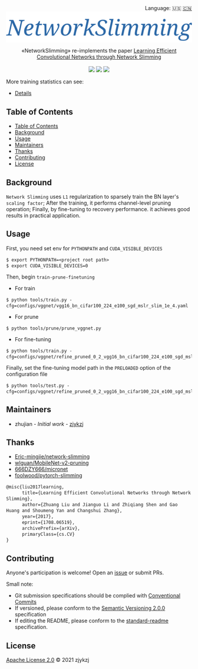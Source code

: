 <div align="right">
  Language:
    🇺🇸
  <a title="Chinese" href="./README.zh-CN.md">🇨🇳</a>
</div>

 <div align="center"><a title="" href="https://github.com/ZJCV/NetworkSlimming"><img align="center" src="./imgs/NetworkSlimming.png"></a></div>

<p align="center">
  «NetworkSlimming» re-implements the paper <a title="" href="https://arxiv.org/abs/1708.06519">Learning Efficient Convolutional Networks through Network Slimming</a>
<br>
<br>
  <a href="https://github.com/RichardLitt/standard-readme"><img src="https://img.shields.io/badge/standard--readme-OK-green.svg?style=flat-square"></a>
  <a href="https://conventionalcommits.org"><img src="https://img.shields.io/badge/Conventional%20Commits-1.0.0-yellow.svg"></a>
  <a href="http://commitizen.github.io/cz-cli/"><img src="https://img.shields.io/badge/commitizen-friendly-brightgreen.svg"></a>
</p>

More training statistics can see:

* [Details](./docs/details.md)

## Table of Contents

- [Table of Contents](#table-of-contents)
- [Background](#background)
- [Usage](#usage)
- [Maintainers](#maintainers)
- [Thanks](#thanks)
- [Contributing](#contributing)
- [License](#license)

## Background

`Network Slimming` uses `L1` regularization to sparsely train the BN layer's `scaling factor`; After the training, it performs channel-level pruning operation; Finally, by fine-tuning to recovery performance. it achieves good results in practical application.

## Usage

First, you need set env for `PYTHONPATH` and `CUDA_VISIBLE_DEVICES`

```angular2html
$ export PYTHONPATH=<project root path>
$ export CUDA_VISIBLE_DEVICES=0
```

Then, begin `train-prune-finetuning`

* For train

```
$ python tools/train.py -cfg=configs/vggnet/vgg16_bn_cifar100_224_e100_sgd_mslr_slim_1e_4.yaml
```

* For prune

```angular2html
$ python tools/prune/prune_vggnet.py
```

* For fine-tuning

```angular2html
$ python tools/train.py -cfg=configs/vggnet/refine_pruned_0_2_vgg16_bn_cifar100_224_e100_sgd_mslr_slim_1e_4.yaml
```

Finally, set the fine-tuning model path in the `PRELOADED` option of the configuration file

```angular2html
$ python tools/test.py -cfg=configs/vggnet/refine_pruned_0_2_vgg16_bn_cifar100_224_e100_sgd_mslr_slim_1e_4.yaml
```

## Maintainers

* zhujian - *Initial work* - [zjykzj](https://github.com/zjykzj)

## Thanks

* [ Eric-mingjie/network-slimming ](https://github.com/Eric-mingjie/network-slimming)
* [ wlguan/MobileNet-v2-pruning ](https://github.com/wlguan/MobileNet-v2-pruning)
* [ 666DZY666/micronet](https://github.com/666DZY666/micronet)
* [ foolwood/pytorch-slimming ](https://github.com/foolwood/pytorch-slimming)

```
@misc{liu2017learning,
      title={Learning Efficient Convolutional Networks through Network Slimming}, 
      author={Zhuang Liu and Jianguo Li and Zhiqiang Shen and Gao Huang and Shoumeng Yan and Changshui Zhang},
      year={2017},
      eprint={1708.06519},
      archivePrefix={arXiv},
      primaryClass={cs.CV}
}
```

## Contributing

Anyone's participation is welcome! Open an [issue](https://github.com/ZJCV/NetworkSlimming/issues) or submit PRs.

Small note:

* Git submission specifications should be complied
  with [Conventional Commits](https://www.conventionalcommits.org/en/v1.0.0-beta.4/)
* If versioned, please conform to the [Semantic Versioning 2.0.0](https://semver.org) specification
* If editing the README, please conform to the [standard-readme](https://github.com/RichardLitt/standard-readme)
  specification.

## License

[Apache License 2.0](LICENSE) © 2021 zjykzj